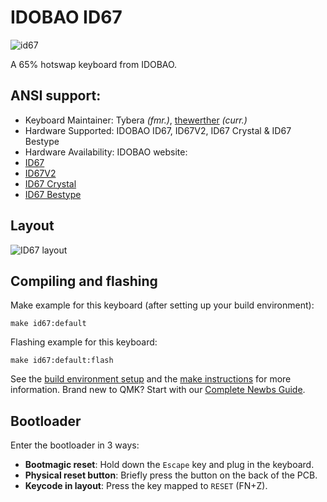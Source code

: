 # IDOBAO ID67

![id67](https://idobao.github.io/assets/img/idobao-id67.png)

A 65% hotswap keyboard from IDOBAO.

## ANSI support:

* Keyboard Maintainer: Tybera *(fmr.)*, [thewerther](https://github.com/thewerther) *(curr.)*
* Hardware Supported: IDOBAO ID67, ID67V2, ID67 Crystal & ID67 Bestype
* Hardware Availability: IDOBAO website: 
* [ID67](https://www.idobao.net/products/idobao-id67-65-hot-swappable-mechanical-keyboard-kit-1)
* [ID67V2](https://idobao.net/products/idobao-id67v2-65-hot-swappable-mechanical-keyboard-kit)
* [ID67 Crystal](https://idobao.net/products/idobao-id67-crystal-keyboard-kit-gasket-mount-version)
* [ID67 Bestype](https://idobao.net/products/idobao-id67-bestype-keyboard-kit-aluminum-with-brass-weight)

## Layout

![ID67 layout](https://i.imgur.com/Ge6Uxao.png)


## Compiling and flashing

Make example for this keyboard (after setting up your build environment):

    make id67:default

Flashing example for this keyboard:

    make id67:default:flash

See the [build environment setup](https://docs.qmk.fm/#/getting_started_build_tools) and the [make instructions](https://docs.qmk.fm/#/getting_started_make_guide) for more information. Brand new to QMK? Start with our [Complete Newbs Guide](https://docs.qmk.fm/#/newbs).

## Bootloader

Enter the bootloader in 3 ways:

* **Bootmagic reset**: Hold down the `Escape` key and plug in the keyboard.
* **Physical reset button**: Briefly press the button on the back of the PCB.
* **Keycode in layout**: Press the key mapped to `RESET` (FN+Z).
